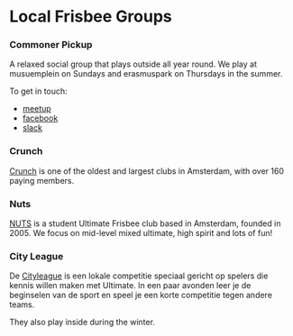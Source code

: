 
Local Frisbee Groups
====================

### Commoner Pickup

A relaxed social group that plays outside all year round. We play
at musuemplein on Sundays and erasmuspark on Thursdays in the summer.

To get in touch:

  * [meetup](https://www.meetup.com/Frisbee-Amsterdam/)
  * [facebook](https://www.facebook.com/groups/ultimate.amsterdam/about/)
  * [slack](https://slofile.com/slack/funsterdam)

### Crunch

[Crunch](http://www.crunch-ultimate.net) is one of the oldest and largest clubs in Amsterdam, with over 160 paying members.

### Nuts

[NUTS](http://ultimatenuts.nl) is a student Ultimate Frisbee club based in Amsterdam, founded in 2005. We focus on mid-level mixed ultimate, high spirit and lots of fun!

### City League

De [Cityleague](https://cityleague.nl) is een lokale competitie speciaal gericht op spelers die kennis willen maken met Ultimate. In een paar avonden leer je de beginselen van de sport en speel je een korte competitie tegen andere teams.

They also play inside during the winter.
